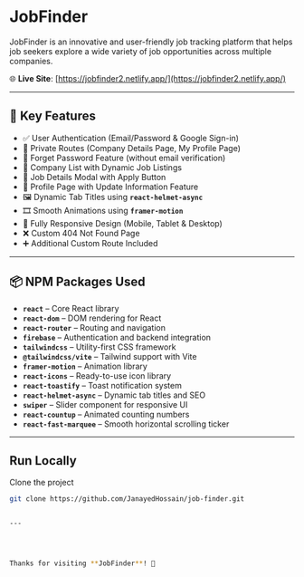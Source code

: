 # JobFinder

JobFinder is an innovative and user-friendly job tracking platform that helps job seekers explore a wide variety of job opportunities across multiple companies.

🌐 **Live Site**: [https://jobfinder2.netlify.app/](https://jobfinder2.netlify.app/)

---

## 🚀 Key Features

- ✅ User Authentication (Email/Password & Google Sign-in)
- 🔐 Private Routes (Company Details Page, My Profile Page)
- 🔁 Forget Password Feature (without email verification)
- 🏢 Company List with Dynamic Job Listings
- 📄 Job Details Modal with Apply Button
- 👤 Profile Page with Update Information Feature
- 🖼️ Dynamic Tab Titles using **`react-helmet-async`**
- 🎞️ Smooth Animations using **`framer-motion`**
- 📱 Fully Responsive Design (Mobile, Tablet & Desktop)
- ❌ Custom 404 Not Found Page
- ➕ Additional Custom Route Included

---

## 📦 NPM Packages Used

- **`react`** – Core React library  
- **`react-dom`** – DOM rendering for React  
- **`react-router`** – Routing and navigation  
- **`firebase`** – Authentication and backend integration  
- **`tailwindcss`** – Utility-first CSS framework  
- **`@tailwindcss/vite`** – Tailwind support with Vite  
- **`framer-motion`** – Animation library  
- **`react-icons`** – Ready-to-use icon library  
- **`react-toastify`** – Toast notification system  
- **`react-helmet-async`** – Dynamic tab titles and SEO  
- **`swiper`** – Slider component for responsive UI  
- **`react-countup`** – Animated counting numbers  
- **`react-fast-marquee`** – Smooth horizontal scrolling ticker

---

## Run Locally

Clone the project

```bash
git clone https://github.com/JanayedHossain/job-finder.git


---




Thanks for visiting **JobFinder**! 🎯
